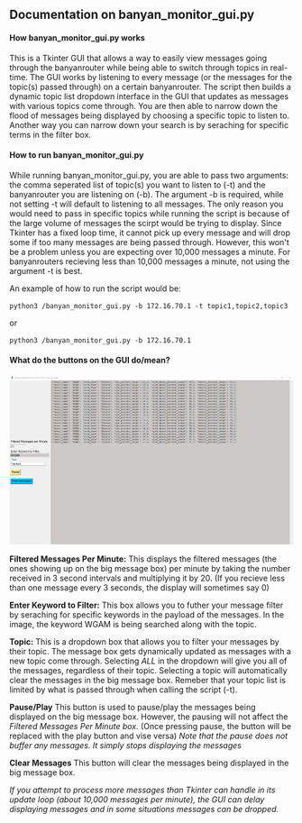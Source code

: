 ## Documentation on banyan_monitor_gui.py

#### How banyan_monitor_gui.py works
This is a Tkinter GUI that allows a way to easily view messages going through the banyanrouter while being able to switch through topics in real-time. The GUI works by listening to every message (or the messages for the topic(s) passed through) on a certain banyanrouter. The script then builds a dynamic topic list dropdown interface in the GUI that updates as messages with various topics come through. You are then able to narrow down the flood of messages being displayed by choosing a specific topic to listen to. Another way you can narrow down your search is by seraching for specific terms in the filter box. 


#### How to run banyan_monitor_gui.py
While running banyan_monitor_gui.py, you are able to pass two arguments: the comma seperated list of topic(s) you want to listen to (-t) and the banyanrouter you are listening on (-b). The argument -b is required, while not setting -t will default to listening to all messages. The only reason you would need to pass in specific topics while running the script is because of the large volume of messages the scirpt would be trying to display. Since Tkinter has a fixed loop time, it cannot pick up every message and will drop some if too many messages are being passed through. However, this won't be a problem unless you are expecting over 10,000 messages a minute. For banyanrouters recieving less than 10,000 messages a minute, not using the argument -t is best. 

An example of how to run the script would be:
```
python3 /banyan_monitor_gui.py -b 172.16.70.1 -t topic1,topic2,topic3
```
or 
```
python3 /banyan_monitor_gui.py -b 172.16.70.1
```

#### What do the buttons on the GUI do/mean?
![Image of GUI](https://github.com/NoahMoscovici/banyanmonitorgui/blob/master/banyanmonitorgui.png)

**Filtered Messages Per Minute:**
This displays the filtered messages (the ones showing up on the big message box) per minute by taking the number received in 3 second intervals and multiplying it by 20. (If you recieve less than one message every 3 seconds, the display will sometimes say 0)

**Enter Keyword to Filter:**
This box allows you to futher your message filter by seraching for specific keywords in the payload of the messages. In the image, the keyword WGAM is being searched along with the topic.

**Topic:**
This is a dropdown box that allows you to filter your messages by their topic. The message box gets dynamically updated as messages with a new topic come through. Selecting *ALL* in the dropdown will give you all of the messages, regardless of their topic. Selecting a topic will automatically clear the messages in the big message box. Remeber that your topic list is limited by what is passed through when calling the script (-t).

**Pause/Play**
This button is used to pause/play the messages being displayed on the big message box. However, the pausing will not affect the *Filtered Messages Per Minute box.* (Once pressing pause, the button will be replaced with the play button and vise versa) *Note that the pause does not buffer any messages. It simply stops displaying the messages*

**Clear Messages**
This button will clear the messages being displayed in the big message box.

*If you attempt to process more messages than Tkinter can handle in its update loop (about 10,000 messages per minute), the GUI can delay displaying messages and in some situations messages can be dropped.*
